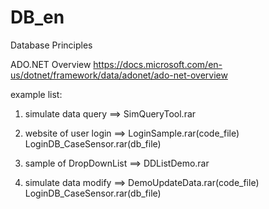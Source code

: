 # DB_en
Database Principles


ADO.NET Overview
https://docs.microsoft.com/en-us/dotnet/framework/data/adonet/ado-net-overview


example list:
1.  simulate data query ==>  SimQueryTool.rar
   
2.  website of user login ==> LoginSample.rar(code_file) LoginDB_CaseSensor.rar(db_file)
    
3.  sample of DropDownList ==>  DDListDemo.rar

4.  simulate data modify ==> DemoUpdateData.rar(code_file) LoginDB_CaseSensor.rar(db_file)
